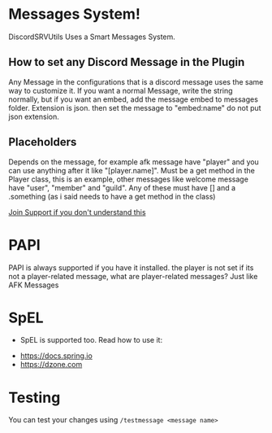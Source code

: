 # Messages System!

DiscordSRVUtils Uses a Smart Messages System. 

## How to set any Discord Message in the Plugin

Any Message in the configurations that is a discord message uses the same way to customize it. If you want a normal Message, write the string normally, but if you want an embed, add the message embed to messages folder. Extension is json. then set the message to "embed:name" do not put json extension.

## Placeholders

Depends on the message, for example afk message have "player" and you can use anything after it like "[player.name]". Must be a get method in the Player class, this is an example, other messages like welcome message have "user", "member" and "guild". Any of these must have [] and a .something (as i said needs to have a get method in the class)

[Join Support if you don't understand this](https://discordsrvutils.ml/support)

# PAPI

PAPI is always supported if you have it installed. the player is not set if its not a player-related message, what are player-related messages? Just like AFK Messages


# SpEL

- SpEL is supported too. Read how to use it: 
 * <a href="https://docs.spring.io/spring/docs/4.2.x/spring-framework-reference/html/expressions.html" target="blank">https://docs.spring.io</a> 
 * <a href="https://dzone.com/articles/learn-spring-expression-language-with-examples" target="blank">https://dzone.com</a> 


# Testing
You can test your changes using `/testmessage <message name>`